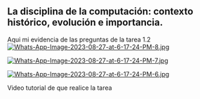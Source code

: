 ## La disciplina de la computación: contexto histórico, evolución e importancia.
Aqui mi evidencia de las preguntas de la tarea 1.2 
[![Whats-App-Image-2023-08-27-at-6-17-24-PM-8.jpg](https://i.postimg.cc/wBRDTCVx/Whats-App-Image-2023-08-27-at-6-17-24-PM-8.jpg)](https://postimg.cc/zL5yxP64)

[![Whats-App-Image-2023-08-27-at-6-17-24-PM-7.jpg](https://i.postimg.cc/QxPtxHn5/Whats-App-Image-2023-08-27-at-6-17-24-PM-7.jpg)](https://postimg.cc/4m6ZWNGN)

[![Whats-App-Image-2023-08-27-at-6-17-24-PM-6.jpg](https://i.postimg.cc/TYZdvBpJ/Whats-App-Image-2023-08-27-at-6-17-24-PM-6.jpg)](https://postimg.cc/HV9DQZ0r)

Video tutorial de que realice la tarea 

